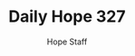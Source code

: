 ---
image: /assets/img/daily-hope-default-artwork.png
title: Daily Hope 327
number: 327
categories:
  - Daily Hope
author: Hope Staff
notes: Daily Hope 327
embed: >-
  <iframe style="border-radius:12px" src="https://open.spotify.com/embed/episode/34mcmXyqOFUAPttKrvOfgu?utm_source=generator" width="100%" height="152" frameBorder="0" allowfullscreen="" allow="autoplay; clipboard-write; encrypted-media; fullscreen; picture-in-picture" loading="lazy"></iframe>
---